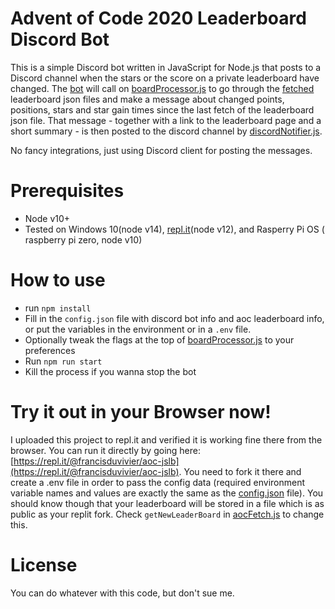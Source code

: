 # Advent of Code 2020 Leaderboard Discord Bot

This is a simple Discord bot written in JavaScript for Node.js that posts to a Discord channel when the stars or the
score on a private leaderboard have changed. 
The [bot](src/bot.js) will call on [boardProcessor.js](src/boardProcessor.js) to go through the [fetched](src/aocFetch.js)
leaderboard json files and make a message about changed points, positions, stars and star gain times since the last fetch of the
leaderboard json file. That message - together with a link to the leaderboard page and a short summary - is then posted to the discord channel by [discordNotifier.js](src/discordNotifier.js).

No fancy integrations, just using Discord client for posting the messages.

# Prerequisites

- Node v10+
- Tested on Windows 10(node v14), [repl.it](https://repl.it/@francisduvivier/aoc-jslb)(node v12), and Rasperry Pi OS (
  raspberry pi zero, node v10)

# How to use

- run `npm install`
- Fill in the `config.json` file with discord bot info and aoc leaderboard info, or put the variables in the environment
  or in a `.env` file.
- Optionally tweak the flags at the top of [boardProcessor.js](src/boardProcessor.js) to your preferences
- Run `npm run start`
- Kill the process if you wanna stop the bot

# Try it out in your Browser now!

I uploaded this project to repl.it and verified it is working fine there from the browser. You can run it directly by
going here: [https://repl.it/@francisduvivier/aoc-jslb](https://repl.it/@francisduvivier/aoc-jslb). You need to fork it
there and create a .env file in order to pass the config data (required environment variable names and values are
exactly the same as the [config.json](config.json) file). You should know though that your leaderboard will be stored in a file which
is as public as your replit fork. Check `getNewLeaderBoard` in [aocFetch.js](src/aocFetch.js) to change this.

# License

You can do whatever with this code, but don't sue me.
